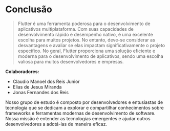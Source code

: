 # Conclusão

> Flutter é uma ferramenta poderosa para o desenvolvimento de aplicativos multiplataforma. Com suas capacidades de desenvolvimento rápido e desempenho nativo, é uma excelente escolha para muitos projetos. No entanto, deve-se considerar as desvantagens e avaliar se elas impactam significativamente o projeto específico. No geral, Flutter proporciona uma solução eficiente e moderna para o desenvolvimento de aplicativos, sendo uma escolha valiosa para muitos desenvolvedores e empresas. 

**Colaboradores:**

  - Claudio Manoel dos Reis Junior
  - Elias de Jesus Miranda
  - Jonas Fernandes dos Reis

Nosso grupo de estudo é composto por desenvolvedores e entusiastas de tecnologia que se dedicam a explorar e compartilhar conhecimentos sobre frameworks e ferramentas modernas de desenvolvimento de software. Nossa missão é entender as tecnologias emergentes e ajudar outros desenvolvedores a adotá-las de maneira eficaz.